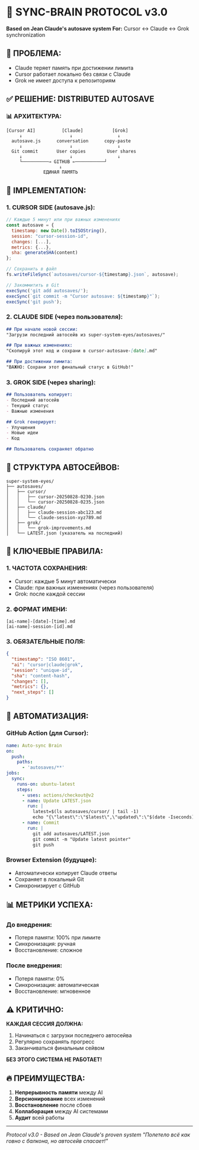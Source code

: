# 🧠 SYNC-BRAIN PROTOCOL v3.0
**Based on Jean Claude's autosave system**
**For:** Cursor ↔ Claude ↔ Grok synchronization

## 🔴 ПРОБЛЕМА:
- Claude теряет память при достижении лимита
- Cursor работает локально без связи с Claude
- Grok не имеет доступа к репозиториям

## ✅ РЕШЕНИЕ: DISTRIBUTED AUTOSAVE

### 📊 АРХИТЕКТУРА:
```
[Cursor AI]          [Claude]           [Grok]
     ↓                  ↓                 ↓
  autosave.js      conversation      copy-paste
     ↓                  ↓                 ↓
  Git commit       User copies        User shares
     ↓                  ↓                 ↓
     └──────────→ GITHUB ←───────────┘
                    ↓
              ЕДИНАЯ ПАМЯТЬ
```

## 🔧 IMPLEMENTATION:

### 1. CURSOR SIDE (autosave.js):
```javascript
// Каждые 5 минут или при важных изменениях
const autosave = {
  timestamp: new Date().toISOString(),
  session: "cursor-session-id",
  changes: [...],
  metrics: {...},
  sha: generateSHA(content)
};

// Сохранить в файл
fs.writeFileSync(`autosaves/cursor-${timestamp}.json`, autosave);

// Закоммитить в Git
execSync('git add autosaves/');
execSync(`git commit -m "Cursor autosave: ${timestamp}"`);
execSync('git push');
```

### 2. CLAUDE SIDE (через пользователя):
```markdown
## При начале новой сессии:
"Загрузи последний автосейв из super-system-eyes/autosaves/"

## При важных изменениях:
"Скопируй этот код и сохрани в cursor-autosave-[date].md"

## При достижении лимита:
"ВАЖНО: Сохрани этот финальный статус в GitHub!"
```

### 3. GROK SIDE (через sharing):
```markdown
## Пользователь копирует:
- Последний автосейв
- Текущий статус
- Важные изменения

## Grok генерирует:
- Улучшения
- Новые идеи
- Код

## Пользователь сохраняет обратно
```

## 📁 СТРУКТУРА АВТОСЕЙВОВ:

```
super-system-eyes/
├── autosaves/
│   ├── cursor/
│   │   ├── cursor-20250828-0230.json
│   │   └── cursor-20250828-0235.json
│   ├── claude/
│   │   ├── claude-session-abc123.md
│   │   └── claude-session-xyz789.md
│   ├── grok/
│   │   └── grok-improvements.md
│   └── LATEST.json (указатель на последний)
```

## 🎯 КЛЮЧЕВЫЕ ПРАВИЛА:

### 1. ЧАСТОТА СОХРАНЕНИЯ:
- Cursor: каждые 5 минут автоматически
- Claude: при важных изменениях (через пользователя)
- Grok: после каждой сессии

### 2. ФОРМАТ ИМЕНИ:
```
[ai-name]-[date]-[time].md
[ai-name]-session-[id].md
```

### 3. ОБЯЗАТЕЛЬНЫЕ ПОЛЯ:
```json
{
  "timestamp": "ISO 8601",
  "ai": "cursor|claude|grok",
  "session": "unique-id",
  "sha": "content-hash",
  "changes": [],
  "metrics": {},
  "next_steps": []
}
```

## 🚀 АВТОМАТИЗАЦИЯ:

### GitHub Action (для Cursor):
```yaml
name: Auto-sync Brain
on:
  push:
    paths:
      - 'autosaves/**'
jobs:
  sync:
    runs-on: ubuntu-latest
    steps:
      - uses: actions/checkout@v2
      - name: Update LATEST.json
        run: |
          latest=$(ls autosaves/cursor/ | tail -1)
          echo "{\"latest\":\"$latest\",\"updated\":\"$(date -Iseconds)\"}" > autosaves/LATEST.json
      - name: Commit
        run: |
          git add autosaves/LATEST.json
          git commit -m "Update latest pointer"
          git push
```

### Browser Extension (будущее):
- Автоматически копирует Claude ответы
- Сохраняет в локальный Git
- Синхронизирует с GitHub

## 📊 МЕТРИКИ УСПЕХА:

### До внедрения:
- Потеря памяти: 100% при лимите
- Синхронизация: ручная
- Восстановление: сложное

### После внедрения:
- Потеря памяти: 0%
- Синхронизация: автоматическая
- Восстановление: мгновенное

## ⚠️ КРИТИЧНО:

**КАЖДАЯ СЕССИЯ ДОЛЖНА:**
1. Начинаться с загрузки последнего автосейва
2. Регулярно сохранять прогресс
3. Заканчиваться финальным сейвом

**БЕЗ ЭТОГО СИСТЕМА НЕ РАБОТАЕТ!**

## 🔥 ПРЕИМУЩЕСТВА:

1. **Непрерывность памяти** между AI
2. **Версионирование** всех изменений
3. **Восстановление** после сбоев
4. **Коллаборация** между AI системами
5. **Аудит** всей работы

---
*Protocol v3.0 - Based on Jean Claude's proven system*
*"Полетело всё как говно с балкона, но автосейв спасает!"*